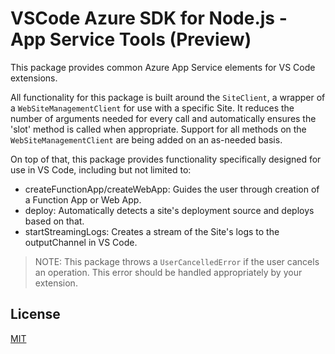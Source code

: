 # VSCode Azure SDK for Node.js - App Service Tools (Preview)

This package provides common Azure App Service elements for VS Code extensions.

All functionality for this package is built around the `SiteClient`, a wrapper of a `WebSiteManagementClient` for use with a specific Site. It reduces the number of arguments needed for every call and automatically ensures the 'slot' method is called when appropriate. Support for all methods on the `WebSiteManagementClient` are being added on an as-needed basis.

On top of that, this package provides functionality specifically designed for use in VS Code, including but not limited to:
* createFunctionApp/createWebApp: Guides the user through creation of a Function App or Web App.
* deploy: Automatically detects a site's deployment source and deploys based on that.
* startStreamingLogs: Creates a stream of the Site's logs to the outputChannel in VS Code.

> NOTE: This package throws a `UserCancelledError` if the user cancels an operation. This error should be handled appropriately by your extension.

## License
[MIT](LICENSE.md)
